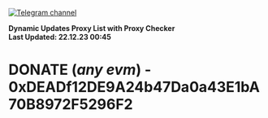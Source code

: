 [![Telegram channel](https://img.shields.io/endpoint?url=https://runkit.io/damiankrawczyk/telegram-badge/branches/master?url=https://t.me/n4z4v0d)](https://t.me/n4z4v0d) 

**Dynamic Updates Proxy List with Proxy Checker**  
**Last Updated: 22.12.23 00:45**

# DONATE (_any evm_) - 0xDEADf12DE9A24b47Da0a43E1bA70B8972F5296F2
